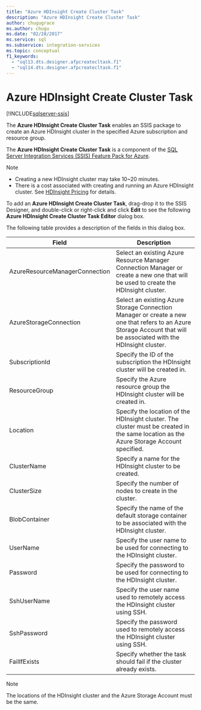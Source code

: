 ```yaml
---
title: "Azure HDInsight Create Cluster Task"
description: "Azure HDInsight Create Cluster Task"
author: chugugrace
ms.author: chugu
ms.date: "02/28/2017"
ms.service: sql
ms.subservice: integration-services
ms.topic: conceptual
f1_keywords:
  - "sql13.dts.designer.afpcreatecltask.f1"
  - "sql14.dts.designer.afpcreatecltask.f1"
---
```

# Azure HDInsight Create Cluster Task

[!INCLUDE[sqlserver-ssis](../../includes/applies-to-version/sqlserver-ssis.md)]


The **Azure HDInsight Create Cluster Task** enables an SSIS package to create an Azure HDInsight cluster in the specified Azure subscription and resource group.
  
The **Azure HDInsight Create Cluster Task** is a component of the [SQL Server Integration Services (SSIS) Feature Pack for Azure](../../integration-services/azure-feature-pack-for-integration-services-ssis.md).
  
> [!NOTE]  
> - Creating a new HDInsight cluster may take 10~20 minutes.  
> - There is a cost associated with creating and running an Azure HDInsight cluster. See [HDInsight Pricing](https://azure.microsoft.com/pricing/details/hdinsight/) for details.  
  
To add an **Azure HDInsight Create Cluster Task**, drag-drop it to the SSIS Designer, and double-click or right-click and click **Edit** to see the following **Azure HDInsight Create Cluster Task Editor** dialog box.  
  
The following table provides a description of the fields in this dialog box.  
  
|Field|Description|  
|-|-|  
|AzureResourceManagerConnection|Select an existing Azure Resource Manager Connection Manager or create a new one that will be used to create the HDInsight cluster.|  
|AzureStorageConnection|Select an existing Azure Storage Connection Manager or create a new one that refers to an Azure Storage Account that will be associated with the HDInsight cluster.|
|SubscriptionId|Specify the ID of the subscription the HDInsight cluster will be created in.|
|ResourceGroup|Specify the Azure resource group the HDInsight cluster will be created in.|
|Location|Specify the location of the HDInsight cluster. The cluster must be created in the same location as the Azure Storage Account specified.|  
|ClusterName|Specify a name for the HDInsight cluster to be created.|  
|ClusterSize|Specify the number of nodes to create in the cluster.|  
|BlobContainer|Specify the name of the default storage container to be associated with the HDInsight cluster.|  
|UserName|Specify the user name to be used for connecting to the HDInsight cluster.|  
|Password|Specify the password to be used for connecting to the HDInsight cluster.|
|SshUserName|Specify the user name used to remotely access the HDInsight cluster using SSH.|
|SshPassword|Specify the password used to remotely access the HDInsight cluster using SSH.|
|FailIfExists|Specify whether the task should fail if the cluster already exists.|  
  
> [!NOTE]  
> The locations of the HDInsight cluster and the Azure Storage Account must be the same.
